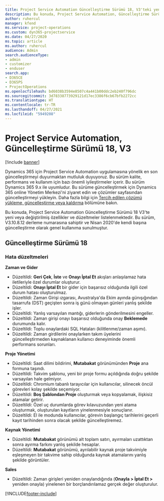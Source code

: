 ```yaml
---
title: Project Service Automation Güncelleştirme Sürümü 18, V3'teki yenilikler veya değişiklikler
description: Bu konuda, Project Service Automation, Güncelleştirme Sürümü 18, V3'teki özellikler ve düzeltmeler listelenir.
author: ruhercul
manager: kfend
ms.service: project-operations
ms.custom: dyn365-projectservice
ms.date: 04/27/2020
ms.topic: article
ms.author: ruhercul
audience: Admin
search.audienceType:
- admin
- customizer
- enduser
search.app:
- D365CE
- D365PS
- ProjectOperations
ms.openlocfilehash: bd6038b3594e8507c4a441b00ddc2eb240f796dc
ms.sourcegitcommit: 3d78338773929121d17ec3386f6cb67bfb2272cc
ms.translationtype: HT
ms.contentlocale: tr-TR
ms.lasthandoff: 04/27/2021
ms.locfileid: "5949208"
---
```

# <a name="project-service-automation-update-release-18-v3"></a>Project Service Automation, Güncelleştirme Sürümü 18, V3

[!include [banner](../includes/psa-now-project-operations.md)]

Dynamics 365 için Project Service Automation uygulamasına yönelik en son güncelleştirmeyi duyurmaktan mutluluk duyuyoruz. Bu sürüm kalite, performans ve kullanım için bazı önemli iyileştirmeler içerir. Bu sürüm Dynamics 365 9.x ile uyumludur. Bu sürüme güncelleştirmek için Dynamics 365 online Yönetim Merkezi'ni ziyaret edin ve çözümler sayfasından güncelleştirmeyi yükleyin. Daha fazla bilgi için [Tercih edilen çözümü yükleme, güncelleştirme veya kaldırma](/power-platform/admin/install-remove-preferred-solution) bölümüne bakın.

Bu konuda, Project Service Automation Güncelleştirme Sürümü 18 V3'te yeni veya değiştirilmiş özellikler ve düzeltmeler listelenmektedir. Bu sürüm, V3.10.8.12 derleme numarasına sahiptir ve Nisan 2020'de kendi başına güncelleştirme olarak genel kullanıma sunulmuştur.

## <a name="update-release-18"></a>Güncelleştirme Sürümü 18

### <a name="bug-fixes"></a>Hata düzeltmeleri

**Zaman ve Gider**

- Düzeltildi: **Geri Çek**, **İste** ve **Onayı İptal Et** akışları anlaşılamaz hata iletileriyle özel durumlar oluşturur.
- Düzeltildi: **Onayı İptal Et** bir gider için başarısız olduğunda ilgili özel durum hatası oluşturulmaz.
- Düzeltildi: Zaman Girişi ızgarası, Avustralya'da Ekim ayında günışığından tasarrufa (DST) geçişten sonra iş günü olmayan günleri yanlış şekilde işler.
- Düzeltildi: Yanlış varsayılan mantığı, giderlerin gönderilmesini engeller.
- Düzeltildi: Zaman girişi onayı başarısız olduğunda onay **Beklemede** durumunda kalır.
- Düzeltildi: Toplu onaylardaki SQL Hataları (kilitlenme/zaman aşımı).
- Düzeltildi: Zaman girdilerini onaylarken takım üyelerini güncelleştirmeden kaynaklanan kullanıcı deneyiminde önemli performans sorunları.

**Proje Yönetimi**

- Düzeltildi: Saat dilimi bildirimi, **Mutabakat** görünümünden **Proje** ana formuna taşındı.
- Düzeltildi: Takvim şablonu, yeni bir proje formu açıldığında doğru şekilde varsayılan hale gelmiyor.
- Düzeltildi: Chromium tabanlı tarayıcılar için kullanıcılar, silinecek öncül görevleri kolay şekilde seçemiyor.
- Düzeltildi: **Boş Şablondan Proje** oluşturmak veya kopyalamak, ilişkisiz atamalar getirir.
- Düzeltildi: Özel uç durumlarda görev kılavuzundan yeni atama oluşturmak, oluşturulan kayıtların yinelenmesiyle sonuçlanır.
- Düzeltildi: El ile modunda kullanıcılar, görevin başlangıç tarihlerini geçerli kayıt tarihinden sonra olacak şekilde güncelleştiremez.

**Kaynak Yönetimi**

- Düzeltildi: **Mutabakat** görünümü alt toplam satırı, ayırmaları uzattıktan sonra ayırma farkını yanlış şekilde hesaplar.
- Düzeltildi: **Mutabakat** görünümü, ayrılabilir kaynak proje takvimiyle eşleşmeyen bir takvime sahip olduğunda kaynak atamalarını yanlış şekilde görüntüler.

**Sales**

- Düzeltildi: Zaman girişleri yeniden onaylandığında (**Onayla > İptal Et >** yeniden onayla) yinelenen bir borçlandırılamaz gerçek değer oluşturulur.


[!INCLUDE[footer-include](../includes/footer-banner.md)]